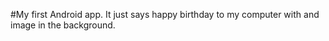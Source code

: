 #My first Android app. It just says happy birthday to my computer with and image in the background.
